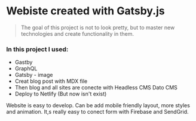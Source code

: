 # Webiste created with Gatsby.js

 > The goal of this project is not to look pretty, but to master new technologies and create functionality in them.

### In this project I used:
* Gastby
* GraphQL
* Gatsby - image
* Creat blog post with MDX file
* Then blog and all sites are conecte with Headless CMS Dato CMS
* Deploy to Netlify (But now isn't exist)

Website is easy to develop. Can be add mobile friendly layout, more styles and animation.
It,s really easy to conect form with Firebase and SendGrid.
